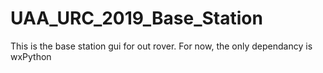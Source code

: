 # UAA_URC_2019_Base_Station

This is the base station gui for out rover.
For now, the only dependancy is wxPython
